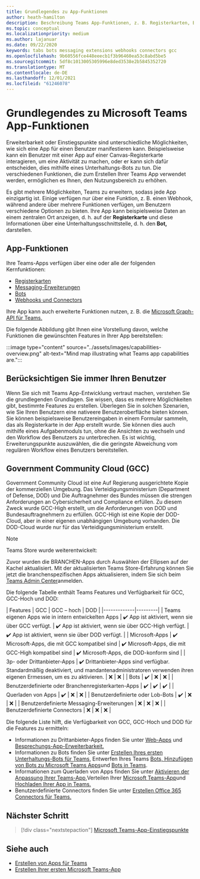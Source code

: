 ```yaml
---
title: Grundlegendes zu App-Funktionen
author: heath-hamilton
description: Beschreibung Teams App-Funktionen, z. B. Registerkarten, Bots, Messaging-Erweiterungen und Webhooks und Connectors.
ms.topic: conceptual
ms.localizationpriority: medium
ms.author: lajanuar
ms.date: 09/22/2020
keywords: tabs bots messaging extensions webhooks connectors gcc
ms.openlocfilehash: 9b60556fce448eeecb1f3b96460ea53c8abd5be5
ms.sourcegitcommit: 5df8c1013005305996e8ded3538e2b5845352720
ms.translationtype: MT
ms.contentlocale: de-DE
ms.lasthandoff: 12/01/2021
ms.locfileid: "61246078"
---
```

# <a name="understand-microsoft-teams-app-capabilities"></a>Grundlegendes zu Microsoft Teams App-Funktionen

Erweiterbarkeit oder Einstiegspunkte sind unterschiedliche Möglichkeiten, wie sich eine App für einen Benutzer manifestieren kann. Beispielsweise kann ein Benutzer mit einer App auf einer Canvas-Registerkarte interagieren, um eine Aktivität zu machen, oder er kann sich dafür entscheiden, dies mithilfe eines Unterhaltungs-Bots zu tun. Die verschiedenen Funktionen, die zum Erstellen Ihrer Teams App verwendet werden, ermöglichen es Ihnen, den Nutzungsbereich zu erhöhen.

Es gibt mehrere Möglichkeiten, Teams zu erweitern, sodass jede App einzigartig ist. Einige verfügen nur über eine Funktion, z. B. einen Webhook, während andere über mehrere Funktionen verfügen, um Benutzern verschiedene Optionen zu bieten. Ihre App kann beispielsweise Daten an einem zentralen Ort anzeigen, d. h. auf der **Registerkarte** und diese Informationen über eine Unterhaltungsschnittstelle, d. h. den **Bot,** darstellen.

## <a name="app-capabilities"></a>App-Funktionen

Ihre Teams-Apps verfügen über eine oder alle der folgenden Kernfunktionen:

* [Registerkarten](../tabs/what-are-tabs.md)
* [Messaging-Erweiterungen](../messaging-extensions/what-are-messaging-extensions.md)
* [Bots](../bots/what-are-bots.md)
* [Webhooks und Connectors](../webhooks-and-connectors/what-are-webhooks-and-connectors.md)

Ihre App kann auch erweiterte Funktionen nutzen, z. B. die [Microsoft Graph-API für Teams.](/graph/teams-concept-overview)

Die folgende Abbildung gibt Ihnen eine Vorstellung davon, welche Funktionen die gewünschten Features in Ihrer App bereitstellen:

:::image type="content" source="../assets/images/capabilities-overview.png" alt-text="Mind map illustrating what Teams app capabilities are.":::

## <a name="always-consider-your-user"></a>Berücksichtigen Sie immer Ihren Benutzer

Wenn Sie sich mit Teams App-Entwicklung vertraut machen, verstehen Sie die grundlegenden Grundlagen. Sie wissen, dass es mehrere Möglichkeiten gibt, bestimmte Features zu erstellen. Überlegen Sie in solchen Szenarien, wie Sie Ihren Benutzern eine nativeere Benutzeroberfläche bieten können.
Sie können beispielsweise Benutzereingaben in einem Formular sammeln, das als Registerkarte in der App erstellt wurde. Sie können dies auch mithilfe eines Aufgabenmoduls tun, ohne die Ansichten zu wechseln und den Workflow des Benutzers zu unterbrechen. Es ist wichtig, Erweiterungspunkte auszuwählen, die die geringste Abweichung vom regulären Workflow eines Benutzers bereitstellen.

## <a name="government-community-cloud-gcc"></a>Government Community Cloud (GCC)

Government Community Cloud ist eine Auf Regierung ausgerichtete Kopie der kommerziellen Umgebung. Das Verteidigungsministerium (Department of Defense, DOD) und Die Auftragnehmer des Bundes müssen die strengen Anforderungen an Cybersicherheit und Compliance erfüllen. Zu diesem Zweck wurde GCC-High erstellt, um die Anforderungen von DOD und Bundesauftragnehmern zu erfüllen. GCC-High ist eine Kopie der DOD-Cloud, aber in einer eigenen unabhängigen Umgebung vorhanden. Die DOD-Cloud wurde nur für das Verteidigungsministerium erstellt.

> [!NOTE]
> Teams Store wurde weiterentwickelt:
> 
> Zuvor wurden die BRANCHEN-Apps durch Auswählen der Ellipsen auf der Kachel aktualisiert. Mit der aktualisierten Teams Store-Erfahrung können Sie jetzt die branchenspezifischen Apps aktualisieren, indem Sie sich beim [Teams Admin Center](https://admin.teams.microsoft.com)anmelden.

Die folgende Tabelle enthält Teams Features und Verfügbarkeit für GCC, GCC-Hoch und DOD:

| Features   | GCC | GCC – hoch | DOD |
|-------------|---------|
| Teams eigenen Apps wie in intern entwickelten Apps | ✔️ App ist aktiviert, wenn sie über GCC verfügt. | ✔️ App ist aktiviert, wenn sie über GCC-High verfügt. | ✔️ App ist aktiviert, wenn sie über DOD verfügt. |
| Microsoft-Apps | ✔️ Microsoft-Apps, die mit GCC kompatibel sind | ✔️ Microsoft-Apps, die mit GCC-High kompatibel sind | ✔️ Microsoft-Apps, die DOD-konform sind |
| 3p- oder Drittanbieter-Apps | ✔️ Drittanbieter-Apps sind verfügbar. Standardmäßig deaktiviert, und mandantenadministratoren verwenden ihren eigenen Ermessen, um es zu aktivieren. | ❌ | ❌ |
| Bots | ✔️ | ❌ | ❌ |
| Benutzerdefinierte oder Branchenregisterkarten-Apps |  ✔️ | ✔️ | ✔️ |
| Querladen von Apps | ✔️ | ❌ | ❌ |
| Benutzerdefinierte oder Lob-Bots | ✔️ | ❌ | ❌ |
| Benutzerdefinierte Messaging-Erweiterungen | ❌ | ❌ | ❌ |
| Benutzerdefinierte Connectors | ❌ | ❌ | ❌ |

Die folgende Liste hilft, die Verfügbarkeit von GCC, GCC-Hoch und DOD für die Features zu ermitteln:

* Informationen zu Drittanbieter-Apps finden Sie unter [Web-Apps](../samples/integrating-web-apps.md) und [Besprechungs-App-Erweiterbarkeit.](../apps-in-teams-meetings/meeting-app-extensibility.md)
* Informationen zu Bots finden Sie unter [Erstellen Ihres ersten Unterhaltungs-Bots für Teams](../get-started/first-app-bot.md), Entwerfen Ihres Teams [Bots, Hinzufügen von Bots zu Microsoft Teams Apps](../resources/bot-v3/bots-overview.md)und [Bots in Teams](../bots/what-are-bots.md). [](../bots/design/bots.md)
* Informationen zum Querladen von Apps finden Sie unter [Aktivieren der Anpassung Ihrer Teams-App,](../concepts/design/enable-app-customization.md)Verteilen Ihrer [Microsoft Teams-App](../concepts/deploy-and-publish/apps-publish-overview.md)und [Hochladen Ihrer App in Teams.](../concepts/deploy-and-publish/apps-upload.md)
* Benutzerdefinierte Connectors finden Sie unter [Erstellen Office 365 Connectors für Teams.](../webhooks-and-connectors/how-to/connectors-creating.md)

## <a name="next-step"></a>Nächster Schritt

> [!div class="nextstepaction"]
> [Microsoft Teams-App-Einstiegspunkte](../concepts/extensibility-points.md)

## <a name="see-also"></a>Siehe auch

* [Erstellen von Apps für Teams](../overview.md)
* [Erstellen Ihrer ersten Microsoft Teams-App](../build-your-first-app/build-first-app-overview.md)